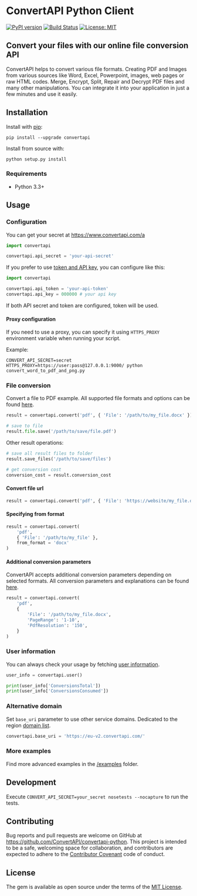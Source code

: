 # ConvertAPI Python Client

[![PyPI version](https://badge.fury.io/py/convertapi.svg)](https://badge.fury.io/py/convertapi)
[![Build Status](https://github.com/ConvertAPI/convertapi-python/actions/workflows/main.yml/badge.svg)](https://github.com/ConvertAPI/convertapi-python/actions)
[![License: MIT](https://img.shields.io/badge/License-MIT-blue.svg)](https://opensource.org/licenses/MIT)

## Convert your files with our online file conversion API

ConvertAPI helps to convert various file formats. Creating PDF and Images from various sources like Word, Excel, Powerpoint, images, web pages or raw HTML codes. Merge, Encrypt, Split, Repair and Decrypt PDF files and many other manipulations. You can integrate it into your application in just a few minutes and use it easily.

## Installation

Install with [pip](https://pypi.org/project/pip/):

    pip install --upgrade convertapi

Install from source with:

    python setup.py install

### Requirements

* Python 3.3+

## Usage

### Configuration

You can get your secret at https://www.convertapi.com/a

```python
import convertapi

convertapi.api_secret = 'your-api-secret'
```

If you prefer to use [token and API key](https://www.convertapi.com/doc/auth#token), you can configure like this:

```python
import convertapi

convertapi.api_token = 'your-api-token'
convertapi.api_key = 000000 # your api key
```

If both API secret and token are configured, token will be used.

#### Proxy configuration

If you need to use a proxy, you can specify it using `HTTPS_PROXY` environment variable when running your script.

Example:

```
CONVERT_API_SECRET=secret HTTPS_PROXY=https://user:pass@127.0.0.1:9000/ python convert_word_to_pdf_and_png.py
```

### File conversion

Convert a file to PDF example. All supported file formats and options can be found
[here](https://www.convertapi.com/conversions).

```python
result = convertapi.convert('pdf', { 'File': '/path/to/my_file.docx' })

# save to file
result.file.save('/path/to/save/file.pdf')
```

Other result operations:

```python
# save all result files to folder
result.save_files('/path/to/save/files')

# get conversion cost
conversion_cost = result.conversion_cost
```

#### Convert file url

```python
result = convertapi.convert('pdf', { 'File': 'https://website/my_file.docx' })
```

#### Specifying from format

```python
result = convertapi.convert(
    'pdf',
    { 'File': '/path/to/my_file' },
    from_format = 'docx'
)
```

#### Additional conversion parameters

ConvertAPI accepts additional conversion parameters depending on selected formats. All conversion
parameters and explanations can be found [here](https://www.convertapi.com/conversions).

```python
result = convertapi.convert(
    'pdf',
    {
        'File': '/path/to/my_file.docx',
        'PageRange': '1-10',
        'PdfResolution': '150',
    }
)
```

### User information

You can always check your usage by fetching [user information](https://www.convertapi.com/doc/user).

```python
user_info = convertapi.user()

print(user_info['ConversionsTotal'])
print(user_info['ConversionsConsumed'])
```

### Alternative domain

Set `base_uri` parameter to use other service domains. Dedicated to the region [domain list](https://www.convertapi.com/doc/servers-location).

```python
convertapi.base_uri = 'https://eu-v2.convertapi.com/'
```

### More examples

Find more advanced examples in the [/examples](https://github.com/ConvertAPI/convertapi-python/tree/master/examples) folder.

## Development

Execute `CONVERT_API_SECRET=your_secret nosetests --nocapture` to run the tests.

## Contributing

Bug reports and pull requests are welcome on GitHub at https://github.com/ConvertAPI/convertapi-python. This project is intended to be a safe, welcoming space for collaboration, and contributors are expected to adhere to the [Contributor Covenant](http://contributor-covenant.org) code of conduct.

## License

The gem is available as open source under the terms of the [MIT License](https://opensource.org/licenses/MIT).
